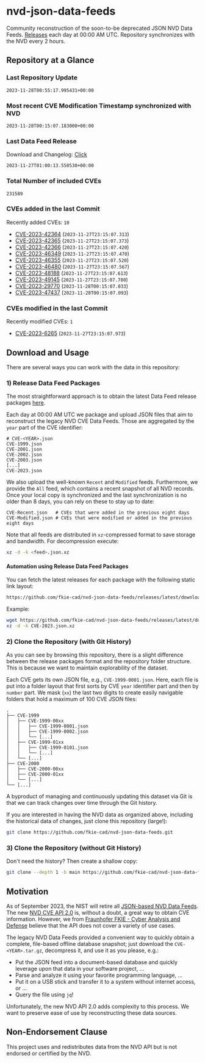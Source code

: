 # nvd-json-data-feeds

Community reconstruction of the soon-to-be deprecated JSON NVD Data Feeds. 
[Releases](https://github.com/fkie-cad/nvd-json-data-feeds/releases/latest) each day at 00:00 AM UTC.
Repository synchronizes with the NVD every 2 hours.

## Repository at a Glance

### Last Repository Update

```plain
2023-11-28T00:55:17.995431+00:00
```

### Most recent CVE Modification Timestamp synchronized with NVD

```plain
2023-11-28T00:15:07.183000+00:00
```

### Last Data Feed Release

Download and Changelog: [Click](https://github.com/fkie-cad/nvd-json-data-feeds/releases/latest)

```plain
2023-11-27T01:00:13.550530+00:00
```

### Total Number of included CVEs

```plain
231589
```

### CVEs added in the last Commit

Recently added CVEs: `10`

* [CVE-2023-42364](CVE-2023/CVE-2023-423xx/CVE-2023-42364.json) (`2023-11-27T23:15:07.313`)
* [CVE-2023-42365](CVE-2023/CVE-2023-423xx/CVE-2023-42365.json) (`2023-11-27T23:15:07.373`)
* [CVE-2023-42366](CVE-2023/CVE-2023-423xx/CVE-2023-42366.json) (`2023-11-27T23:15:07.420`)
* [CVE-2023-46349](CVE-2023/CVE-2023-463xx/CVE-2023-46349.json) (`2023-11-27T23:15:07.470`)
* [CVE-2023-46355](CVE-2023/CVE-2023-463xx/CVE-2023-46355.json) (`2023-11-27T23:15:07.520`)
* [CVE-2023-46480](CVE-2023/CVE-2023-464xx/CVE-2023-46480.json) (`2023-11-27T23:15:07.567`)
* [CVE-2023-48188](CVE-2023/CVE-2023-481xx/CVE-2023-48188.json) (`2023-11-27T23:15:07.613`)
* [CVE-2023-49145](CVE-2023/CVE-2023-491xx/CVE-2023-49145.json) (`2023-11-27T23:15:07.780`)
* [CVE-2023-29770](CVE-2023/CVE-2023-297xx/CVE-2023-29770.json) (`2023-11-28T00:15:07.033`)
* [CVE-2023-47437](CVE-2023/CVE-2023-474xx/CVE-2023-47437.json) (`2023-11-28T00:15:07.093`)


### CVEs modified in the last Commit

Recently modified CVEs: `1`

* [CVE-2023-6265](CVE-2023/CVE-2023-62xx/CVE-2023-6265.json) (`2023-11-27T23:15:07.973`)


## Download and Usage

There are several ways you can work with the data in this repository:

### 1) Release Data Feed Packages

The most straightforward approach is to obtain the latest Data Feed release packages [here](https://github.com/fkie-cad/nvd-json-data-feeds/releases/latest).

Each day at 00:00 AM UTC we package and upload JSON files that aim to reconstruct the legacy NVD CVE Data Feeds.
Those are aggregated by the `year` part of the CVE identifier:

```
# CVE-<YEAR>.json
CVE-1999.json
CVE-2001.json
CVE-2002.json
CVE-2003.json
[...]
CVE-2023.json
```

We also upload the well-known `Recent` and `Modified` feeds.
Furthermore, we provide the `All` feed, which contains a recent snapshot of all NVD records.
Once your local copy is synchronized and the last synchronization is no older than 8 days, you can rely on these to stay up to date:

```plain
CVE-Recent.json   # CVEs that were added in the previous eight days
CVE-Modified.json # CVEs that were modified or added in the previous eight days
```

Note that all feeds are distributed in `xz`-compressed format to save storage and bandwidth.
For decompression execute:

```sh
xz -d -k <feed>.json.xz
```


#### Automation using Release Data Feed Packages

You can fetch the latest releases for each package with the following static link layout:

```sh
https://github.com/fkie-cad/nvd-json-data-feeds/releases/latest/download/CVE-<YEAR>.json.xz
```

Example:

```sh
wget https://github.com/fkie-cad/nvd-json-data-feeds/releases/latest/download/CVE-2023.json.xz
xz -d -k CVE-2023.json.xz
```

### 2) Clone the Repository (with Git History)

As you can see by browsing this repository, there is a slight difference between the release packages format and the repository folder structure.
This is because we want to maintain explorability of the dataset.

Each CVE gets its own JSON file, e.g., `CVE-1999-0001.json`.
Here, each file is put into a folder layout that first sorts by CVE `year` identifier part and then by `number` part.
We mask (`xx`) the last two digits to create easily navigable folders that hold a maximum of 100 CVE JSON files:

```plain
.
├── CVE-1999
│   ├── CVE-1999-00xx
│   │   ├── CVE-1999-0001.json
│   │   ├── CVE-1999-0002.json
│   │   └── [...]
│   ├── CVE-1999-01xx
│   │   ├── CVE-1999-0101.json
│   │   └── [...]
│   └── [...]
├── CVE-2000
│   ├── CVE-2000-00xx
│   ├── CVE-2000-01xx
│   └── [...]
└── [...]
```

A byproduct of managing and continuously updating this dataset via Git is that we can track changes over time through the Git history.

If you are interested in having the NVD data as organized above, including the historical data of changes, just clone this repository (large!):

```sh
git clone https://github.com/fkie-cad/nvd-json-data-feeds.git
```

### 3) Clone the Repository (without Git History)

Don't need the history? Then create a shallow copy:

```sh
git clone --depth 1 -b main https://github.com/fkie-cad/nvd-json-data-feeds.git
```

## Motivation

As of September 2023, the NIST will retire all [JSON-based NVD Data Feeds](https://nvd.nist.gov/vuln/data-feeds#divRetirementBanner-1).
The new [NVD CVE API 2.0](https://nvd.nist.gov/developers/vulnerabilities) is, without a doubt, a great way to obtain CVE information.
However, we from [Fraunhofer FKIE - Cyber Analysis and Defense](https://www.fkie.fraunhofer.de/en/departments/cad.html) believe that the API does not cover a variety of use cases.

The legacy NVD Data Feeds provided a convenient way to quickly obtain a complete, file-based offline database snapshot; just download the `CVE-<YEAR>.tar.gz`, decompress it, and use it as you please, e.g.:

* Put the JSON feed into a document-based database and quickly leverage upon that data in your software project, ...
* Parse and analyze it using your favorite programming language, ...
* Put it on a USB stick and transfer it to a system without internet access, or ...
* Query the file using `jq`!

Unfortunately, the new NVD API 2.0 adds complexity to this process.
We want to preserve ease of use by reconstructing these data sources.

## Non-Endorsement Clause

This project uses and redistributes data from the NVD API but is not endorsed or certified by the NVD.